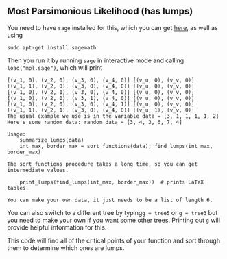 ## Most Parsimonious Likelihood (has lumps)

You need to have `sage` installed for this, which you can get [here](http://www.sagemath.org/download-linux.html), as well as using
```
sudo apt-get install sagemath
```
Then you run it by running `sage` in interactive mode and calling `load("mpl.sage")`, which will print
```
[(v_1, 0), (v_2, 0), (v_3, 0), (v_4, 0)] [(v_u, 0), (v_v, 0)]
[(v_1, 1), (v_2, 0), (v_3, 0), (v_4, 0)] [(v_u, 0), (v_v, 0)]
[(v_1, 0), (v_2, 1), (v_3, 0), (v_4, 0)] [(v_u, 0), (v_v, 0)]
[(v_1, 0), (v_2, 0), (v_3, 1), (v_4, 0)] [(v_u, 0), (v_v, 0)]
[(v_1, 0), (v_2, 0), (v_3, 0), (v_4, 1)] [(v_u, 0), (v_v, 0)]
[(v_1, 1), (v_2, 1), (v_3, 0), (v_4, 0)] [(v_u, 1), (v_v, 0)]
The usual example we use is in the variable data = [3, 1, 1, 1, 1, 2]
Here's some random data: random_data = [3, 4, 3, 6, 7, 4]

Usage:
    summarize_lumps(data)
    int_max, border_max = sort_functions(data); find_lumps(int_max, border_max)
    
The sort_functions procedure takes a long time, so you can get intermediate values.

    print_lumps(find_lumps(int_max, border_max))  # prints LaTeX tables. 

You can make your own data, it just needs to be a list of length 6.
```
You can also switch to a different tree by typing`g = tree5` or `g = tree3` but you need to make your own if you want some other trees. Printing out `g` will provide helpful information for this.

This code will find all of the critical points of your function and sort through them to determine which ones are lumps.

